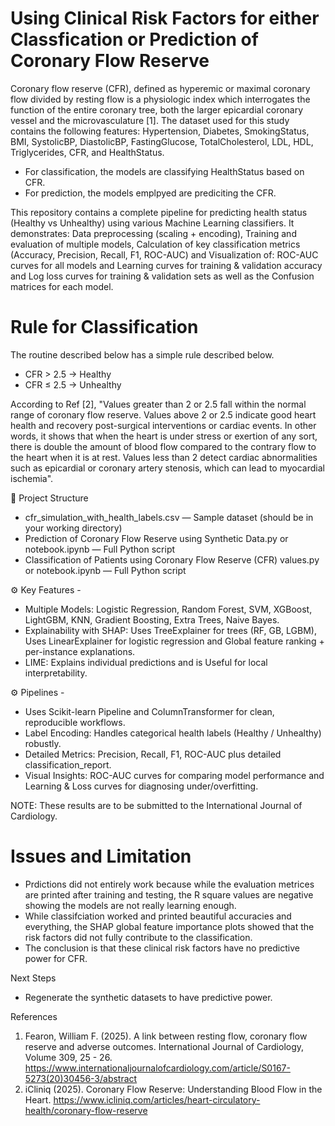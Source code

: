 # Using Clinical Risk Factors for either Classfication or Prediction of Coronary Flow Reserve

Coronary flow reserve (CFR), defined as hyperemic or maximal coronary flow divided by resting flow is a physiologic index which interrogates the function of the entire coronary tree, both the larger epicardial coronary vessel and the microvasculature [1]. The dataset used for this study contains the following features: Hypertension, Diabetes, SmokingStatus, BMI, SystolicBP, DiastolicBP, FastingGlucose, TotalCholesterol, LDL, HDL, Triglycerides, CFR, and HealthStatus. 

* For classification, the models are classifying HealthStatus based on CFR.
* For prediction, the models emplpyed are prediciting the CFR. 

This repository contains a complete pipeline for predicting health status (Healthy vs Unhealthy) using various Machine Learning classifiers. It demonstrates: Data preprocessing (scaling + encoding), Training and evaluation of multiple models, Calculation of key classification metrics (Accuracy, Precision, Recall, F1, ROC-AUC) and Visualization of: ROC-AUC curves for all models and Learning curves for training & validation accuracy and Log loss curves for training & validation sets as well as the Confusion matrices for each model. 

# Rule for Classification
The routine described below has a simple rule described below. 
* CFR > 2.5 → Healthy
* CFR ≤ 2.5 → Unhealthy

According to Ref [2], "Values greater than 2 or 2.5 fall within the normal range of coronary flow reserve. Values above 2 or 2.5 indicate good heart health and recovery post-surgical interventions or cardiac events. In other words, it shows that when the heart is under stress or exertion of any sort, there is double the amount of blood flow compared to the contrary flow to the heart when it is at rest. Values less than 2 detect cardiac abnormalities such as epicardial or coronary artery stenosis, which can lead to myocardial ischemia".

📂 Project Structure 
* cfr_simulation_with_health_labels.csv — Sample dataset (should be in your working directory)
* Prediction of Coronary Flow Reserve using Synthetic Data.py or notebook.ipynb — Full Python script
* Classification of Patients using Coronary Flow Reserve (CFR) values.py or notebook.ipynb — Full Python script

⚙️ Key Features - 
* Multiple Models: Logistic Regression, Random Forest, SVM, XGBoost, LightGBM, KNN, Gradient Boosting, Extra Trees, Naive Bayes.
* Explainability with SHAP: Uses TreeExplainer for trees (RF, GB, LGBM), Uses LinearExplainer for logistic regression and Global feature ranking + per-instance explanations. 
* LIME: Explains individual predictions and is Useful for local interpretability. 

⚙️ Pipelines - 
* Uses Scikit-learn Pipeline and ColumnTransformer for clean, reproducible workflows.
* Label Encoding: Handles categorical health labels (Healthy / Unhealthy) robustly.
* Detailed Metrics: Precision, Recall, F1, ROC-AUC plus detailed classification_report.
* Visual Insights: ROC-AUC curves for comparing model performance and Learning & Loss curves for diagnosing under/overfitting.

NOTE: These results are to be submitted to the International Journal of Cardiology. 

# Issues and Limitation 
* Prdictions did not entirely work because while the evaluation metrices are printed after training and testing, the R square values are negative showing the models are not really learning enough. 
* While classifciation worked and printed beautiful accuracies and everything, the SHAP global feature importance plots showed that the risk factors did not fully contribute to the classification.
* The conclusion is that these clinical risk factors have no predictive power for CFR.

Next Steps
* Regenerate the synthetic datasets to have predictive power. 


References 
1. Fearon, William F. (2025). A link between resting flow, coronary flow reserve and adverse outcomes. International Journal of Cardiology, Volume 309, 25 - 26. https://www.internationaljournalofcardiology.com/article/S0167-5273(20)30456-3/abstract
2. iCliniq (2025). Coronary Flow Reserve: Understanding Blood Flow in the Heart. https://www.icliniq.com/articles/heart-circulatory-health/coronary-flow-reserve 
